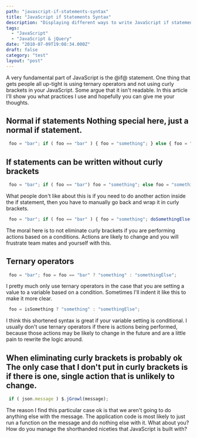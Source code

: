 ```yaml
---
path: "javascript-if-statements-syntax"
title: "JavaScript if Statements Syntax"
description: "Displaying different ways to write JavaScript if statements."
tags: 
  - "JavaScript"
  - "JavaScript & jQuery"
date: "2010-07-09T19:08:34.000Z"
draft: false
category: "test"
layout: "post"
---
```


A very fundamental part of JavaScript is the @if@ statement. One thing that gets people all up-tight is using ternary operators and not using curly brackets in your JavaScript. Some argue that it isn't readable. In this article I'll show you what practices I use and hopefully you can give me your thoughts.

## Normal if statements Nothing special here, just a normal if statement.
```js
 foo = "bar"; if ( foo == "bar" ) { foo = "something"; } else { foo = "somethingElse"; }
```

## If statements can be written without curly brackets
```js
 foo = "bar"; if ( foo == "bar") foo = "something"; else foo = "somethingElse";
```

What people don't like about this is if you need to do another action inside the if statement, then you have to manually go back and wrap it in curly brackets.
```js
 foo = "bar"; if ( foo == "bar" ) { foo = "something"; doSomethingElse(); } else foo = "somethingElse";
```

The moral here is to not eliminate curly brackets if you are performing actions based on a conditions. Actions are likely to change and you will frustrate team mates and yourself with this.

## Ternary operators
```js
 foo = "bar"; foo = foo == "bar" ? "something" : "somethingElse";
```

I pretty much only use ternary operators in the case that you are setting a value to a variable based on a condition. Sometimes I'll indent it like this to make it more clear.
```js
 foo = isSomething ? "something" : "somethingElse";
```

I think this shortened syntax is great if your variable setting is conditional. I usually don't use ternary operators if there is actions being performed, because those actions may be likely to change in the future and are a little pain to rewrite the logic around.

## When eliminating curly brackets is probably ok The only case that I don't put in curly brackets is if there is one, single action that is unlikely to change.
```js
 if ( json.message ) $.jGrowl(message);
```

The reason I find this particular case ok is that we aren't going to do anything else with the message. The application code is most likely to just run a function on the message and do nothing else with it. What about you? How do you manage the shorthanded niceties that JavaScript is built with?